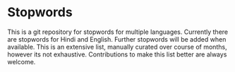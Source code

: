 # Stopwords
This is a git repository for stopwords for multiple languages. Currently there are stopwords for Hindi and English. Further stopwords will be added when available. This is an extensive list, manually curated over course of months, however its not exhaustive. Contributions to make this list better are always welcome.
